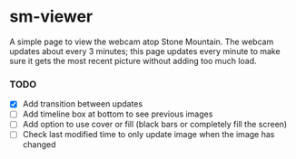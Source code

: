 # sm-viewer

A simple page to view the webcam atop Stone Mountain. The webcam updates about every 3 minutes; this page updates every minute to make sure it gets the most recent picture without adding too much load.

### TODO

- [x] Add transition between updates
- [ ] Add timeline box at bottom to see previous images
- [ ] Add option to use cover or fill (black bars or completely fill the screen)
- [ ] Check last modified time to only update image when the image has changed

